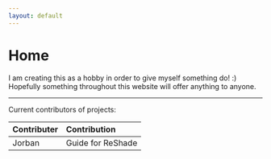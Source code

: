 ```yaml
---
layout: default
---
```


# Home

I am creating this as a hobby in order to give myself something do! :)<br>
Hopefully something throughout this website will offer anything to anyone.<br>

* * *

Current contributors of projects:

| Contributer  | Contribution      |
|:-------------|:------------------|
| Jorban       | Guide for ReShade |
